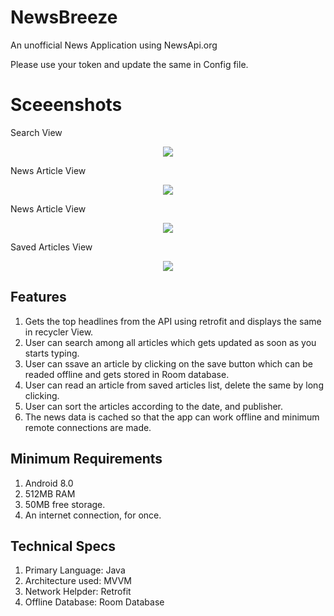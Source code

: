 # NewsBreeze
An unofficial News Application using NewsApi.org

Please use your token and update the same in Config file.

# Sceeenshots
Search View
<div align="center"><img src="ss1.jpg"></div>

News Article View
<div align="center"><img src="ss2.jpg"></div>

News Article View
<div align="center"><img src="ss3.jpg"></div>

Saved Articles View
<div align="center"><img src="ss4.jpg"></div>


## Features
1. Gets the top headlines from the API using retrofit and displays the same in recycler View.
2. User can search among all articles which gets updated as soon as you starts typing.
3. User can ssave an article by clicking on the save button which can be readed offline and gets stored in Room database.
4. User can read an article from saved articles list, delete the same by long clicking.
5. User can sort the articles according to the date, and publisher.
6. The news data is cached so that the app can work offline and minimum remote connections are made.


## Minimum Requirements
1. Android 8.0 
2. 512MB RAM
3. 50MB free storage.
4. An internet connection, for once.


## Technical Specs
1. Primary Language: Java
2. Architecture used: MVVM
3. Network Helpder: Retrofit
4. Offline Database: Room Database


